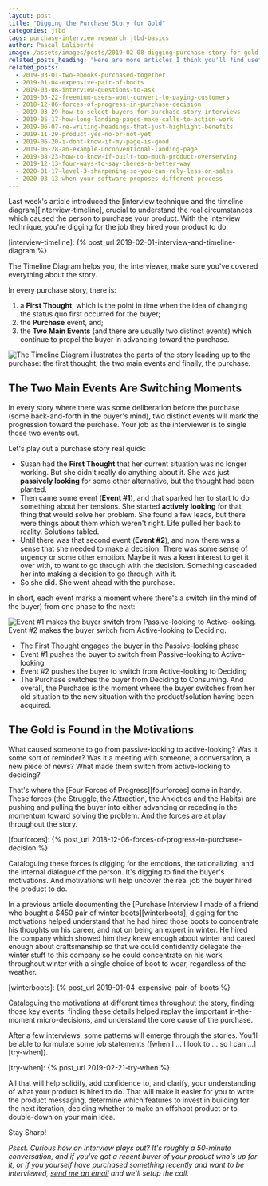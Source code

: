```yaml
---
layout: post
title: "Digging the Purchase Story for Gold"
categories: jtbd
tags: purchase-interview research jtbd-basics
author: Pascal Laliberté
image: /assets/images/posts/2019-02-08-digging-purchase-story-for-gold.jpg
related_posts_heading: "Here are more articles I think you'll find useful"
related_posts:
  - 2019-03-01-two-ebooks-purchased-together
  - 2019-01-04-expensive-pair-of-boots
  - 2019-03-08-interview-questions-to-ask
  - 2019-03-22-freemium-users-wont-convert-to-paying-customers
  - 2018-12-06-forces-of-progress-in-purchase-decision
  - 2019-03-29-how-to-select-buyers-for-purchase-story-interviews
  - 2019-05-17-how-long-landing-pages-make-calls-to-action-work
  - 2019-06-07-re-writing-headings-that-just-highlight-benefits
  - 2019-11-29-product-yes-no-or-not-yet
  - 2019-06-20-i-dont-know-if-my-page-is-good
  - 2019-06-28-an-example-unconventional-landing-page
  - 2019-08-23-how-to-know-if-built-too-much-product-overserving
  - 2019-12-13-four-ways-to-say-theres-a-better-way
  - 2020-01-17-level-3-sharpening-so-you-can-rely-less-on-sales
  - 2020-03-13-when-your-software-proposes-different-process
---
```


Last week's article introduced the [interview technique and the timeline diagram][interview-timeline], crucial to understand the real circumstances which caused the person to purchase your product. With the interview technique, you're digging for the job they hired your product to do.

[interview-timeline]: {% post_url 2019-02-01-interview-and-timeline-diagram %}

The Timeline Diagram helps you, the interviewer, make sure you've covered everything about the story.

In every purchase story, there is:

1. a **First Thought**, which is the point in time when the idea of changing the status quo first occurred for the buyer;
2. the **Purchase** event, and;
3. the **Two Main Events** (and there are usually two distinct events) which continue to propel the buyer in advancing toward the purchase.

![The Timeline Diagram illustrates the parts of the story leading up to the purchase: the first thought, the two main events and finally, the purchase.](/assets/images/posts/2019-02-08-digging-purchase-story-for-gold-01.svg)

## The Two Main Events Are Switching Moments

In every story where there was some deliberation before the purchase (some back-and-forth in the buyer's mind), two distinct events will mark the progression toward the purchase. Your job as the interviewer is to single those two events out.

Let's play out a purchase story real quick:

* Susan had the **First Thought** that her current situation was no longer working. But she didn't really do anything about it. She was just **passively looking** for some other alternative, but the thought had been planted.
* Then came some event (**Event #1**), and that sparked her to start to do something about her tensions. She started **actively looking** for that thing that would solve her problem. She found a few leads, but there were things about them which weren't right. Life pulled her back to reality. Solutions tabled.
* Until there was that second event (**Event #2**), and now there was a sense that she needed to make a decision. There was some sense of urgency or some other emotion. Maybe it was a keen interest to get it over with, to want to go through with the decision. Something cascaded her into making a decision to go through with it.
* So she did. She went ahead with the purchase.

In short, each event marks a moment where there's a switch (in the mind of the buyer) from one phase to the next:

![Event #1 makes the buyer switch from Passive-looking to Active-looking. Event #2 makes the buyer switch from Active-looking to Deciding.](/assets/images/posts/2019-02-08-digging-purchase-story-for-gold-02.svg)

* The First Thought engages the buyer in the Passive-looking phase
* Event #1 pushes the buyer to switch from Passive-looking to Active-looking
* Event #2 pushes the buyer to switch from Active-looking to Deciding
* The Purchase switches the buyer from Deciding to Consuming. And overall, the Purchase is the moment where the buyer switches from her old situation to the new situation with the product/solution having been acquired.

## The Gold is Found in the Motivations

What caused someone to go from passive-looking to active-looking? Was it some sort of reminder? Was it a meeting with someone, a conversation, a new piece of news? What made them switch from active-looking to deciding?

That's where the [Four Forces of Progress][fourforces] come in handy. These forces (the Struggle, the Attraction, the Anxieties and the Habits) are pushing and pulling the buyer into either advancing or receding in the momentum toward solving the problem. And the forces are at play throughout the story.

[fourforces]: {% post_url 2018-12-06-forces-of-progress-in-purchase-decision %}

Cataloguing these forces is digging for the emotions, the rationalizing, and the internal dialogue of the person. It's digging to find the buyer's motivations. And motivations will help uncover the real job the buyer hired the product to do.

In a previous article documenting the [Purchase Interview I made of a friend who bought a $450 pair of winter boots][winterboots], digging for the motivations helped understand that he had hired those boots to concentrate his thoughts on his career, and not on being an expert in winter. He hired the company which showed him they knew enough about winter and cared enough about craftsmanship so that we could confidently delegate the winter stuff to this company so he could concentrate on his work throughout winter with a single choice of boot to wear, regardless of the weather. 

[winterboots]: {% post_url 2019-01-04-expensive-pair-of-boots %}

Cataloguing the motivations at different times throughout the story, finding those key events: finding these details helped replay the important in-the-moment micro-decisions, and understand the core cause of the purchase.

After a few interviews, some patterns will emerge through the stories. You'll be able to formulate some job statements ([when I ... I look to ... so I can ...][try-when]).

[try-when]: {% post_url 2019-02-21-try-when %}

All that will help solidify, add confidence to, and clarify, your understanding of what your product is hired to do. That will make it easier for you to write the product messaging, determine which features to invest in building for the next iteration, deciding whether to make an offshoot product or to double-down on your main idea.

Stay Sharp!

_Pssst. Curious how an interview plays out? It's roughly a 50-minute conversation, and if you've got a recent buyer of your product who's up for it, or if you yourself have purchased something recently and want to be interviewed, [send me an email](mailto:pascal@hey.com) and we'll setup the call._
